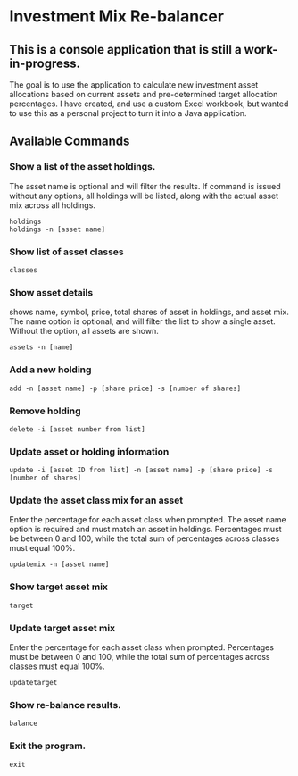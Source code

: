 # Investment Mix Re-balancer
## This is a console application that is still a work-in-progress.
The goal is to use the application to calculate new investment asset allocations based on current assets
and pre-determined target allocation percentages. I have created, and use a custom Excel workbook, but wanted 
to use this as a personal project to turn it into a Java application.

## Available Commands

### Show a list of the asset holdings.
The asset name is optional and will filter the results. If command is issued without any options, all holdings will 
be listed, along with the actual asset mix across all holdings.
```
holdings
holdings -n [asset name]
```
### Show list of asset classes
```
classes
```
### Show asset details
shows name, symbol, price, total shares of asset in holdings, and asset mix. The name option is optional, and will filter the list to show a single asset. Without the option, all assets are shown.
```
assets -n [name]
```
### Add a new holding
```    
add -n [asset name] -p [share price] -s [number of shares]
```    
### Remove holding
```    
delete -i [asset number from list]
```
### Update asset or holding information
```    
update -i [asset ID from list] -n [asset name] -p [share price] -s [number of shares]
```    
### Update the asset class mix for an asset
Enter the percentage for each asset class when prompted. The asset name option is required and must match an asset in holdings. Percentages must be between 0 and 100, while the total sum of percentages across classes must equal 100%.
```
updatemix -n [asset name]
```
### Show target asset mix
```
target
```
### Update target asset mix
Enter the percentage for each asset class when prompted. Percentages must be between 0 and 100, while the total sum of percentages across classes must equal 100%.
```
updatetarget
```
### Show re-balance results.
```
balance
```    
### Exit the program.
```    
exit
```    